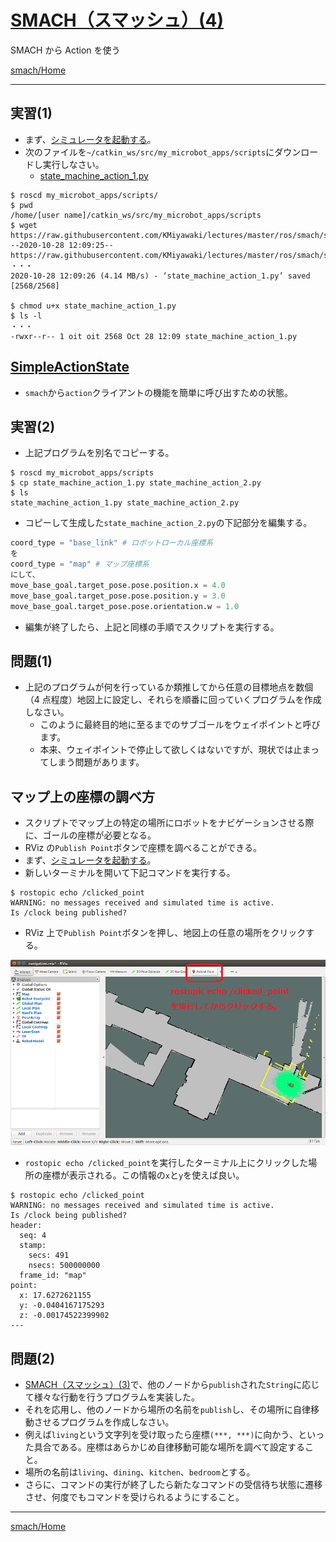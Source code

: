 # [SMACH（スマッシュ）(4)](http://wiki.ros.org/smach)

SMACH から Action を使う

[smach/Home](Home.md)

---

## 実習(1)

- まず、[シミュレータを起動する](../stage_simulator/stage_simulator_01.md)。
- 次のファイルを`~/catkin_ws/src/my_microbot_apps/scripts`にダウンロードし実行しなさい。
  - [state_machine_action_1.py](https://raw.githubusercontent.com/KMiyawaki/lectures/master/ros/smach/smach_04/state_machine_action_1.py)

```shell
$ roscd my_microbot_apps/scripts/
$ pwd
/home/[user name]/catkin_ws/src/my_microbot_apps/scripts
$ wget https://raw.githubusercontent.com/KMiyawaki/lectures/master/ros/smach/smach_04/state_machine_action_1.py
--2020-10-28 12:09:25--  https://raw.githubusercontent.com/KMiyawaki/lectures/master/ros/smach/smach_04/state_machine_action_1.py
・・・
2020-10-28 12:09:26 (4.14 MB/s) - ‘state_machine_action_1.py’ saved [2568/2568]

$ chmod u+x state_machine_action_1.py
$ ls -l
・・・
-rwxr--r-- 1 oit oit 2568 Oct 28 12:09 state_machine_action_1.py
```

## [SimpleActionState](http://wiki.ros.org/smach/Tutorials/Calling%20Actions)

- `smach`から`action`クライアントの機能を簡単に呼び出すための状態。

## 実習(2)

- 上記プログラムを別名でコピーする。

```shell
$ roscd my_microbot_apps/scripts
$ cp state_machine_action_1.py state_machine_action_2.py
$ ls
state_machine_action_1.py state_machine_action_2.py
```

- コピーして生成した`state_machine_action_2.py`の下記部分を編集する。

```python
coord_type = "base_link" # ロボットローカル座標系
を
coord_type = "map" # マップ座標系
にして、
move_base_goal.target_pose.pose.position.x = 4.0
move_base_goal.target_pose.pose.position.y = 3.0
move_base_goal.target_pose.pose.orientation.w = 1.0
```

- 編集が終了したら、上記と同様の手順でスクリプトを実行する。

## 問題(1)

- 上記のプログラムが何を行っているか類推してから任意の目標地点を数個（4 点程度）地図上に設定し、それらを順番に回っていくプログラムを作成しなさい。
  - このように最終目的地に至るまでのサブゴールをウェイポイントと呼びます。
  - 本来、ウェイポイントで停止して欲しくはないですが、現状では止まってしまう問題があります。

## マップ上の座標の調べ方

- スクリプトでマップ上の特定の場所にロボットをナビゲーションさせる際に、ゴールの座標が必要となる。
- RViz の`Publish Point`ボタンで座標を調べることができる。
- まず、[シミュレータを起動する](../stage_simulator/stage_simulator_01.md)。
- 新しいターミナルを開いて下記コマンドを実行する。

```shell
$ rostopic echo /clicked_point
WARNING: no messages received and simulated time is active.
Is /clock being published?
```

- RViz 上で`Publish Point`ボタンを押し、地図上の任意の場所をクリックする。

![2018-11-10_17-12-28.png](./smach_04/2018-11-10_17-12-28.png)

- `rostopic echo /clicked_point`を実行したターミナル上にクリックした場所の座標が表示される。この情報の`x`と`y`を使えば良い。

```shell
$ rostopic echo /clicked_point
WARNING: no messages received and simulated time is active.
Is /clock being published?
header:
  seq: 4
  stamp:
    secs: 491
    nsecs: 500000000
  frame_id: "map"
point:
  x: 17.6272621155
  y: -0.0404167175293
  z: -0.00174522399902
---
```

## 問題(2)

- [SMACH（スマッシュ）(3)](./smach_03.md)で、他のノードから`publish`された`String`に応じて様々な行動を行うプログラムを実装した。
- それを応用し、他のノードから場所の名前を`publish`し、その場所に自律移動させるプログラムを作成しなさい。
- 例えば`living`という文字列を受け取ったら座標`(***, ***)`に向かう、といった具合である。座標はあらかじめ自律移動可能な場所を調べて設定すること。
- 場所の名前は`living`、`dining`、`kitchen`、`bedroom`とする。
- さらに、コマンドの実行が終了したら新たなコマンドの受信待ち状態に遷移させ、何度でもコマンドを受けられるようにすること。

---

[smach/Home](Home.md)
